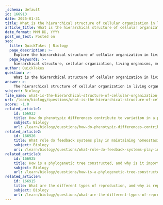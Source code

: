 ```yaml
---
_schema: default
id: 166913
date: 2025-01-31
title: What is the hierarchical structure of cellular organization in living organisms?
article_title: What is the hierarchical structure of cellular organization in living organisms?
date_format: MMM DD, YYYY
post_on_text: Posted on
seo:
  title: QuickTakes | Biology
  page_description: >-
    Explore the hierarchical structure of cellular organization in living organisms, detailing levels from molecular to biosphere, essential for life's complexity and functionality.
  page_keywords: >-
    hierarchical structure, cellular organization, living organisms, molecular level, cellular level, unicellular organisms, multicellular organisms, tissue level, organ level, organ system level, organism level, population level, community level, ecosystem level, biosphere level, biological organization
author: QuickTakes
question: >-
    What is the hierarchical structure of cellular organization in living organisms?
answer: >-
    The hierarchical structure of cellular organization in living organisms can be understood through several levels, each building upon the previous one. This organization is crucial for the complexity and functionality of life. Here’s a breakdown of the levels of biological organization:\n\n1. **Molecular Level**: This is the most basic level, consisting of molecules such as proteins, lipids, carbohydrates, and nucleic acids (like DNA). These molecules are essential for the structure and function of cells.\n\n2. **Cellular Level**: Cells are the fundamental units of life. They can be classified as:\n   - **Unicellular organisms**: These are single-celled organisms, such as bacteria and protists, that perform all necessary life functions within one cell.\n   - **Multicellular organisms**: These are composed of many cells that differentiate to perform specialized functions. Examples include plants, animals, and fungi.\n\n3. **Tissue Level**: In multicellular organisms, cells group together to form tissues. There are four primary types of tissues in animals:\n   - **Epithelial tissue**: Covers body surfaces and lines cavities.\n   - **Connective tissue**: Supports and binds other tissues (e.g., bone, blood).\n   - **Muscle tissue**: Responsible for movement (e.g., skeletal, cardiac, smooth muscle).\n   - **Nervous tissue**: Transmits signals and processes information.\n\n4. **Organ Level**: Tissues combine to form organs, which are structures that perform specific functions. For example, the heart is an organ made up of muscle tissue, connective tissue, and nervous tissue, working together to pump blood.\n\n5. **Organ System Level**: Organs work together in organ systems to perform complex functions. For instance, the circulatory system includes the heart, blood vessels, and blood, all collaborating to transport nutrients and oxygen throughout the body.\n\n6. **Organism Level**: The highest level of organization is the organism itself, which is a complete living entity capable of carrying out all life processes.\n\n7. **Population Level**: A group of organisms of the same species living in a specific area forms a population.\n\n8. **Community Level**: Different populations of various species interacting in a particular environment make up a community.\n\n9. **Ecosystem Level**: This includes the community along with the physical environment, encompassing both biotic (living) and abiotic (non-living) components.\n\n10. **Biosphere Level**: The biosphere is the global sum of all ecosystems, representing the zone of life on Earth.\n\nThis hierarchical organization allows for the complexity of life, enabling organisms to maintain homeostasis, respond to stimuli, grow, reproduce, and process energy effectively. Each level of organization is interdependent, contributing to the overall functioning and survival of living organisms.
subject: Biology
file_name: what-is-the-hierarchical-structure-of-cellular-organization-in-living-organisms.md
url: /learn/biology/questions/what-is-the-hierarchical-structure-of-cellular-organization-in-living-organisms
score: -1.0
related_article1:
    id: 166923
    title: How do phenotypic differences contribute to variation in a population?
    subject: Biology
    url: /learn/biology/questions/how-do-phenotypic-differences-contribute-to-variation-in-a-population
related_article2:
    id: 166926
    title: What role do feedback systems play in maintaining homeostasis?
    subject: Biology
    url: /learn/biology/questions/what-role-do-feedback-systems-play-in-maintaining-homeostasis
related_article3:
    id: 166925
    title: How is a phylogenetic tree constructed, and why is it important in biology?
    subject: Biology
    url: /learn/biology/questions/how-is-a-phylogenetic-tree-constructed-and-why-is-it-important-in-biology
related_article4:
    id: 166915
    title: What are the different types of reproduction, and why is reproduction crucial for species continuity?
    subject: Biology
    url: /learn/biology/questions/what-are-the-different-types-of-reproduction-and-why-is-reproduction-crucial-for-species-continuity
---
```


&nbsp;